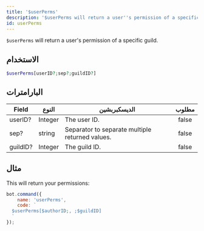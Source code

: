 ```yaml
---
title: '$userPerms'
description: '$userPerms will return a user''s permission of a specific guild.'
id: userPerms
---
```


`$userPerms` will return a user's permission of a specific guild.

## الاستخدام

```php
$userPerms[userID?;sep?;guildID?]
```

## البارامترات

| Field    | النوع   | الديسكبربشين                                    | مطلوب |
| -------- | ------- | ----------------------------------------------- |:-----:|
| userID?  | Integer | The user ID.                                    | false |
| sep?     | string  | Separator to separate multiple returned values. | false |
| guildID? | Integer | The guild ID.                                   | false |

## مثال

This will return your permissions:

```javascript
bot.command({
    name: 'userPerms',
    code: `
  $userPerms[$authorID;, ;$guildID]
  `
});
```
